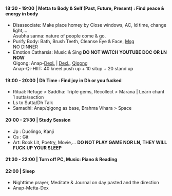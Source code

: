 #### 18:30 - 19:00 | **Metta** to Body & Self (Past, Future, Present) : Find peace & energy in body
+ Disassociate: Make place homey by Close windows, AC, Id time, change light,...  <br/>
  Asubha sanna: nature of people come & go.
+ Purify Body: Bath, Brush Teeth, Cleanse Eye & Face, [Msg](https://github.com/ThanhNguyen24590/Body/blob/main/00.Msg.md) <br/>
  NO DINNER
+ Emotion Catharsis: Music & Sing **DO NOT WATCH YOUTUBE DOC OR LN NOW**  <br/>
  Qigong: Anap-[DexL](https://github.com/ThanhNguyen24590/Body/blob/main/1.1.DexL.md) | [DexL](https://github.com/ThanhNguyen24590/Body/blob/main/1.2.Dex.md), [Qigong](https://github.com/ThanhNguyen24590/Body/blob/main/2.1.Exc_Qi_5-Animalls.md)  <br/>
  Anap-Qi-HIIT: 40 kneel push up + 10 situp + 20 stand up
#### 19:00 - 20:00 | Dh Time : Find joy in Dh or you fucked
+ Ritual: Refuge > Saddha: Triple gems, Recollect > Marana | Learn chant 1 sutta/section
+ Ls to Sutta/Dh Talk
+ Samadhi: Anap/qigong as base, Brahma Vihara > Space
#### 20:00 - 21:30 | Study Session
+ Jp : Duolingo, Kanji
+ Cs : Git
+ Art: Book Lit, Poetry, Movie,... **DO NOT PLAY GAME NOR LN, THEY WILL FUCK UP YOUR SLEEP**
#### 21:30 - 22:00 | Turn off PC, Music: Piano & Reading
#### 22:00 | Sleep
+ Nighttime prayer, Meditate & Journal on day pasted and the direction
+ Anap-Metta-Dex

